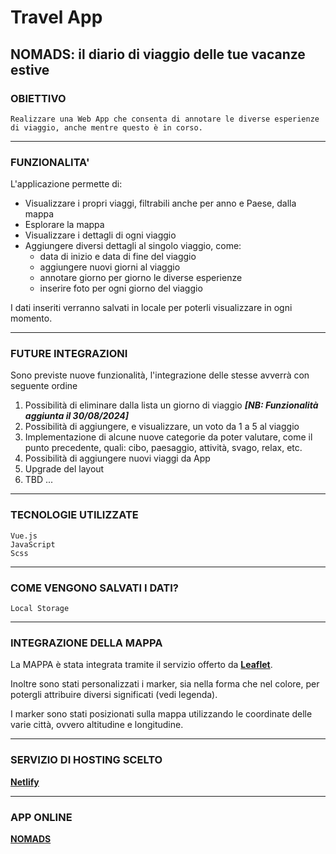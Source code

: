 # Travel App

## NOMADS: il diario di viaggio delle tue vacanze estive

### OBIETTIVO

```
Realizzare una Web App che consenta di annotare le diverse esperienze di viaggio, anche mentre questo è in corso.
```

---

### FUNZIONALITA'

L'applicazione permette di:

- Visualizzare i propri viaggi, filtrabili anche per anno e Paese, dalla mappa
- Esplorare la mappa
- Visualizzare i dettagli di ogni viaggio
- Aggiungere diversi dettagli al singolo viaggio, come:
  - data di inizio e data di fine del viaggio
  - aggiungere nuovi giorni al viaggio
  - annotare giorno per giorno le diverse esperienze
  - inserire foto per ogni giorno del viaggio

I dati inseriti verranno salvati in locale per poterli visualizzare in ogni momento.

---

### FUTURE INTEGRAZIONI

Sono previste nuove funzionalità, l'integrazione delle stesse avverrà con seguente ordine

1. Possibilità di eliminare dalla lista un giorno di viaggio **_[NB: Funzionalità aggiunta il 30/08/2024]_**
2. Possibilità di aggiungere, e visualizzare, un voto da 1 a 5 al viaggio
3. Implementazione di alcune nuove categorie da poter valutare, come il punto precedente, quali: cibo, paesaggio, attività, svago, relax, etc.
4. Possibilità di aggiungere nuovi viaggi da App
5. Upgrade del layout
6. TBD ...

---

### TECNOLOGIE UTILIZZATE

```
Vue.js
JavaScript
Scss
```

---

### COME VENGONO SALVATI I DATI?

```
Local Storage
```

---

### INTEGRAZIONE DELLA MAPPA

La MAPPA è stata integrata tramite il servizio offerto da **[Leaflet](https://leafletjs.com/)**.

Inoltre sono stati personalizzati i marker, sia nella forma che nel colore, per potergli attribuire diversi significati (vedi legenda).

I marker sono stati posizionati sulla mappa utilizzando le coordinate delle varie città, ovvero altitudine e longitudine.

---

### SERVIZIO DI HOSTING SCELTO

**[Netlify](https://www.netlify.com/)**

---

### APP ONLINE

**[NOMADS](https://nomads-travel-app.netlify.app/)**
